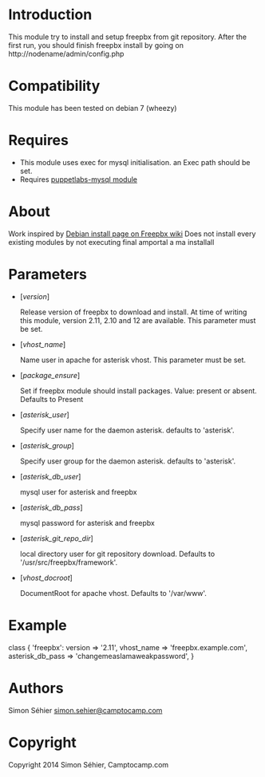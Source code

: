 Introduction
============

This module try to install and setup freepbx from git repository.
After the first run, you should finish freepbx install by going on http://nodename/admin/config.php

Compatibility
=============

This module has been tested on debian 7 (wheezy)

Requires
========

- This module uses exec for mysql initialisation. an Exec path should be set. 
- Requires [puppetlabs-mysql module](https://github.com/puppetlabs/puppetlabs-mysql)


About
=====

Work inspired by [Debian install page on Freepbx wiki](http://wiki.freepbx.org/display/HTGS/Installing+FreePBX+on+Debian+Wheezy)
Does not install every existing modules by not executing final amportal a ma installall

Parameters
==========

* [*version*]

  Release version of freepbx to download and install.
  At time of writing this module, version 2.11, 2.10 and 12 are available.
  This parameter must be set.

* [*vhost_name*]

  Name user in apache for asterisk vhost.
  This parameter must be set.

* [*package_ensure*]

  Set if freepbx module should install packages.
  Value: present or absent. Defaults to Present

* [*asterisk_user*]

  Specify user name for the daemon asterisk. defaults to 'asterisk'.

* [*asterisk_group*]

  Specify user group for the daemon asterisk. defaults to 'asterisk'.

* [*asterisk_db_user*]

  mysql user for asterisk and freepbx

* [*asterisk_db_pass*]

  mysql password for asterisk and freepbx

* [*asterisk_git_repo_dir*]

  local directory user for git repository download.
  Defaults to '/usr/src/freepbx/framework'.

* [*vhost_docroot*]

  DocumentRoot for apache vhost.
  Defaults to '/var/www'.

Example
=======

 class { 'freepbx':
   version          => '2.11',
   vhost\_name       => 'freepbx.example.com',
   asterisk\_db\_pass => 'changemeasIamaweakpassword',
 }

Authors
=======

Simon Séhier <simon.sehier@camptocamp.com>

Copyright
=========

Copyright 2014 Simon Séhier, Camptocamp.com

